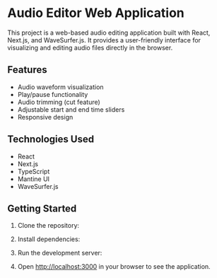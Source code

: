# Audio Editor Web Application

This project is a web-based audio editing application built with React, Next.js, and WaveSurfer.js. It provides a user-friendly interface for visualizing and editing audio files directly in the browser.

## Features

- Audio waveform visualization
- Play/pause functionality
- Audio trimming (cut feature)
- Adjustable start and end time sliders
- Responsive design

## Technologies Used

- React
- Next.js
- TypeScript
- Mantine UI
- WaveSurfer.js

## Getting Started

1. Clone the repository:

2. Install dependencies:

3. Run the development server:

4. Open [http://localhost:3000](http://localhost:3000) in your browser to see the application.

